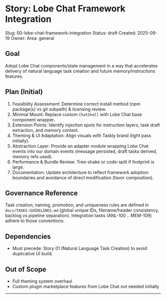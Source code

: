 # Story: Lobe Chat Framework Integration
Slug: 00-lobe-chat-framework-integration
Status: draft
Created: 2025-09-19
Owner: 
Area: general

## Goal
Adopt Lobe Chat components/state management in a way that accelerates delivery of natural language task creation and future memory/instructions features.

## Plan (Initial)
1. Feasibility Assessment: Determine correct install method (npm package(s) vs git subpath) & licensing review.
2. Minimal Mount: Replace custom `ChatShell` with Lobe Chat base component wrapper.
3. Extension Points: Identify injection spots for instruction layers, task draft extraction, and memory context.
4. Theming & UI Adaptation: Align visuals with Taskly brand (light pass initially).
5. Abstraction Layer: Provide an adapter module wrapping Lobe Chat events into our domain events (message persisted, draft tasks derived, memory refs used).
6. Performance & Bundle Review: Tree-shake or code-split if footprint is large.
7. Documentation: Update architecture to reflect framework adoption boundaries and avoidance of direct modification (favor composition).

## Governance Reference
Task creation, naming, promotion, and uniqueness rules are defined in `docs/TASKS-GUIDELINES.md` (global unique IDs, filename/header consistency, backlog vs pipeline separation). Integration tasks (ANL-100 .. MEM-109) adhere to those conventions.

## Dependencies
- Must precede: Story 01 (Natural Language Task Creation) to avoid duplicative UI build.

## Out of Scope
- Full theming system overhaul
- Custom plugin marketplace features from Lobe Chat not needed initially

---
